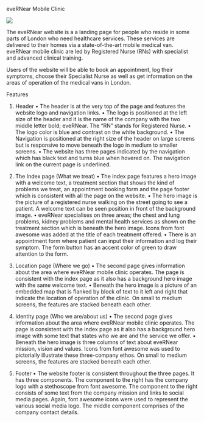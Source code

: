 
eveRNear Mobile Clinic

![](images/responsivedesign.png)

The eveRNear website is a a landing page for people who reside in some parts of London who need healthcare services. These services are delivered to their homes via a state-of-the-art mobile medical van. eveRNear mobile clinic are led by Registered Nurse (RNs) with specialist and advanced clinical training.

Users of the website will be able to book an appointment, log their symptoms, choose their Specialist Nurse as well as get information on the areas of operation of the medical vans in London.

Features

1.	Header
•	The header is at the very top of the page and features the website logo and navigation links.
•	The logo is positioned at the left size of the header and it is the name of the company with the two middle letter bold; eveRNear. The “RN” stands for Registered Nurse.
•	The logo color is blue and contrast on the white background.
•	The Navigation is positioned at the right size of the header on large screens but is responsive to move beneath the logo in medium to smaller screens.
•	The website has three pages indicated by the navigation which has black text and turns blue when hovered on. The navigation link on the current page is underlined.

2.	The Index page (What we treat)
•	The index page features a hero image with a welcome text, a treatment section that shows the kind of problems we treat, an appointment booking form and the page footer which is consistent with all the page on the website.
•	The hero image is the picture of a registered nurse walking on the street going to see a patient. A welcome text can be seen position in front of the background image.
•	eveRNear specialises on three areas; the chest and lung problems, kidney problems and mental health services as shown on the treatment section which is beneath the hero image. Icons from font awesome was added at the title of each treatment offered.
•	There is an appointment form where patient can input their information and log their symptom. The form button has an accent color of green to draw attention to the form.

3.	Location page (Where we go)
•	The second page gives information about the area where eveRNear mobile clinic operates. The page is consistent with the index page as it also has a background hero image with the same welcome text.
•	Beneath the hero image is a picture of an embedded map that is flanked by block of text to it left and right that indicate the location of operation of the clinic. On small to medium screens, the features are stacked beneath each other. 
4.	Identity page (Who we are/about us)
•	The second page gives information about the area where eveRNear mobile clinic operates. The page is consistent with the index page as it also has a background hero image with some text that states who we are and the service we offer.
•	Beneath the hero image is three columns of text about eveRNear mission, vision and values. Icons from font awesome was used to pictorially illustrate these three-company ethos.  On small to medium screens, the features are stacked beneath each other. 
5.	Footer 
•	The website footer is consistent throughout the three pages. It has three components. The component to the right has the company logo with a stethoscope from font awesome. The component to the right consists of some text from the company mission and links to social media pages. Again, font awesome icons were used to represent the various social media logo. The middle component comprises of the company contact details.
